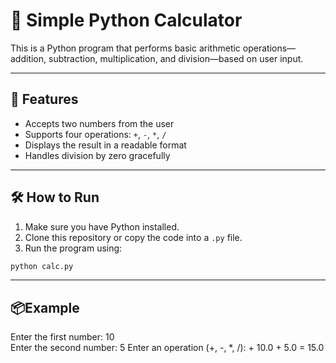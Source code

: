 # 🧮 Simple Python Calculator

This is a Python program that performs basic arithmetic operations—addition, subtraction, multiplication, and division—based on user input.

---

## 🚀 Features

- Accepts two numbers from the user
- Supports four operations: `+`, `-`, `*`, `/`
- Displays the result in a readable format
- Handles division by zero gracefully

---

## 🛠️ How to Run

1. Make sure you have Python installed.
2. Clone this repository or copy the code into a `.py` file.
3. Run the program using:

```bash
python calc.py
```

---

## 📦Example
Enter the first number: 10 <br>
Enter the second number: 5
Enter an operation (+, -, *, /): +
10.0 + 5.0 = 15.0
